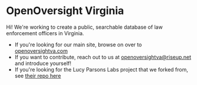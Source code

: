 # OpenOversight Virginia

Hi! We're working to create a public, searchable database of law enforcement officers in Virginia.

- If you're looking for our main site, browse on over to [openoversightva.com](https://openoversightva.com/)
- If you want to contribute, reach out to us at [openoversightva@riseup.net](mailto:openoversightva@riseup.net) and introduce yourself! 
- If you're looking for the Lucy Parsons Labs project that we forked from, see [their repo here](https://github.com/lucyparsons/OpenOversight)

<!--

**Here are some ideas to get you started:**

🙋‍♀️ A short introduction - what is your organization all about?
🌈 Contribution guidelines - how can the community get involved?
👩‍💻 Useful resources - where can the community find your docs? Is there anything else the community should know?
🍿 Fun facts - what does your team eat for breakfast?
🧙 Remember, you can do mighty things with the power of [Markdown](https://docs.github.com/github/writing-on-github/getting-started-with-writing-and-formatting-on-github/basic-writing-and-formatting-syntax)
-->
